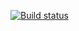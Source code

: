 [![Build status](https://ci.appveyor.com/api/projects/status/wevrhmtjcax5ds8d?svg=true)](https://ci.appveyor.com/project/Berengalina/selenide)